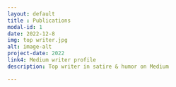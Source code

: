 ```yaml
---
layout: default
title : Publications
modal-id: 1
date: 2022-12-8
img: top writer.jpg
alt: image-alt
project-date: 2022
link4: Medium writer profile
description: Top writer in satire & humor on Medium

---
```

